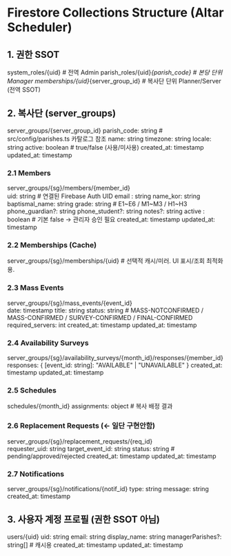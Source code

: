 # Firestore Collections Structure (Altar Scheduler)

## 1. 권한 SSOT

system_roles/{uid}                  # 전역 Admin
parish_roles/{uid}_{parish_code}    # 본당 단위 Manager
memberships/{uid}_{server_group_id} # 복사단 단위 Planner/Server (전역 SSOT)

## 2. 복사단 (server_groups)

server_groups/{server_group_id}
  parish_code: string        # src/config/parishes.ts 카탈로그 참조
  name: string
  timezone: string
  locale: string
  active: boolean            # true/false (사용/미사용)
  created_at: timestamp
  updated_at: timestamp

### 2.1 Members
  
  server_groups/{sg}/members/{member_id}  
    uid: string                # 연결된 Firebase Auth UID
    email : string
    name_kor: string
    baptismal_name: string
    grade: string              # E1~E6 / M1~M3 / H1~H3
    phone_guardian?: string
    phone_student?: string
    notes?: string
    active : boolean           # 기본 false → 관리자 승인 필요
    created_at: timestamp
    updated_at: timestamp

### 2.2 Memberships (Cache)

  server_groups/{sg}/memberships/{uid}    # 선택적 캐시/미러. UI 표시/조회 최적화용.
  
### 2.3 Mass Events

  server_groups/{sg}/mass_events/{event_id}  
    date: timestamp
    title: string
    status: string             # MASS-NOTCONFIRMED / MASS-CONFIRMED / SURVEY-CONFIRMED / FINAL-CONFIRMED
    required_servers: int
    created_at: timestamp
    updated_at: timestamp

### 2.4 Availability Surveys

  server_groups/{sg}/availability_surveys/{month_id}/responses/{member_id}
    responses: {
    [event_id: string]: "AVAILABLE" | "UNAVAILABLE"
    }
    created_at: timestamp
    updated_at: timestamp

### 2.5 Schedules

  schedules/{month_id}
    assignments: object        # 복사 배정 결과

### 2.6 Replacement Requests (<- 일단 구현안함)

  server_groups/{sg}/replacement_requests/{req_id}  
    requester_uid: string
    target_event_id: string
    status: string             # pending/approved/rejected
    created_at: timestamp
    updated_at: timestamp

### 2.7 Notifications

  server_groups/{sg}/notifications/{notif_id}
    type: string
    message: string
    created_at: timestamp

## 3. 사용자 계정 프로필 (권한 SSOT 아님)

users/{uid}
  uid: string
  email: string
  display_name: string
  managerParishes?: string[]   # 캐시용
  created_at: timestamp
  updated_at: timestamp
